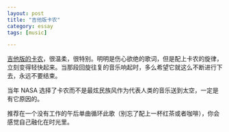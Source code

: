 ```yaml
---
layout: post
title: "吉他版卡农"
category: essay
tags: [music]

---
```



[吉他版的卡农](http://www.xiami.com/song/detail/id/1770122194)，很温柔，很特别。明明是伤心欲绝的歌词，但是配上卡农的旋律，立刻变得轻快起来。当那段回旋往复的音乐响起时，多么希望它就这么不断进行下去，永远不要结束。


当年 NASA 选择了卡农而不是最炫民族风作为代表人类的音乐送到太空，一定是有它原因的。


推荐在一个没有工作的午后单曲循环此歌（别忘了配上一杯红茶或者咖啡），你会感觉自己融化在时光里。
